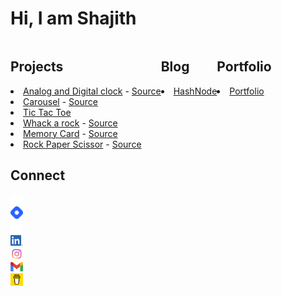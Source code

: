<div style="height: 100vh;">
  <div>
    <h1 style="width: fit-content;">Hi, I am Shajith</h1>
    <div style="display: flex;">
      <div>
        <h2>Projects</h2>
        <li><a href='https://shajith-it-is.github.io/Digital-clock/'>Analog and Digital clock</a> - <a href="https://github.com/shajith-it-is/Digital-clock">Source</a></li>
        <li><a href='https://shajith-it-is.github.io/carousel/'>Carousel</a> - <a href="https://github.com/shajith-it-is/carousel">Source</a></li>
        <li><a href='https://shajith-tictactoe.herokuapp.com/'>Tic Tac Toe</a></li>
        <li><a href='https://shajith-it-is.github.io/Whack-a-rock/'>Whack a rock</a> - <a href="https://github.com/shajith-it-is/Whack-a-rock">Source</a></li>
        <li><a href='https://shajith-it-is.github.io/memory-card/'>Memory Card</a> - <a href="https://github.com/shajith-it-is/memory-card">Source</a></li>
        <li><a href='https://shajith-it-is.github.io/Rock-Paper-Scissor/'>Rock Paper Scissor</a> - <a href="https://github.com/shajith-it-is/Rock-Paper-Scissor">Source</a></li>
      </div>
      <div>
        <h2>Blog</h2>
        <li><a href='https://blog.shajith.co.in'>HashNode</a></li>
      </div>
      <div>
        <h2>Portfolio</h2>
        <li><a href='https://shajith.co.in'>Portfolio</a></li>
      </div>
    </div>
    <div>
      <p></p>
    </div>
  </div>
  <h2>Connect</h2>
  <div style="width: fit-content" style="display:flex !important">
  <div style="width: fit-content" style="margin:3em">
    <a style="width: fit-content" href="https://twitter.com/Shajith_it_is"><img style="width: 20px;" src="./assets/twitter.png" alt="Twitter Logo">
    </a>
  </div>
  <div style="width: fit-content" style="margin:3em">
    <a style="width: fit-content" href="https://shajith.blog.co.in"><img style="width: 20px;" src="./assets/hash-node.png" alt="Hashnode Logo">
    </a>
  </div>
  <div style="width: fit-content" style="margin:3em">
    <a href="https://github.com/shajith-it-is"><img style="width: 20px;" src="./assets/github.png" alt="GitHub Logo">
    </a>
  </div>
  <div style="width: fit-content" style="margin:3em">
    <a href="https://www.linkedin.com/in/shajithj"><img style="width: 20px;" src="./assets/linkedin.png" alt="LinkedIn Logo">
    </a>
  </div>
  <div style="width: fit-content" style="margin:3em">
    <a href="https://www.instagram.com/shajith_it_is/"><img style="width: 20px;" src="./assets/instagram.png" alt="Instagram Logo">
    </a>
  </div>
  <div style="width: fit-content" style="margin:3em">
    <a href="mailto://shajith.it.is@gmail.com"><img style="width: 20px;" src="./assets/gmail.png" alt="Gmail Logo">
    </a>
  </div>
  <div style="width: fit-content" style="margin:3em">
    <a style="width: fit-content;" href="https://www.buymeacoffee.com/shajith.it.is"><img style="width: 20px;" src="./assets/bmc.png" alt="Gmail Logo">
    </a>
  </div>
  </div>
</div>
